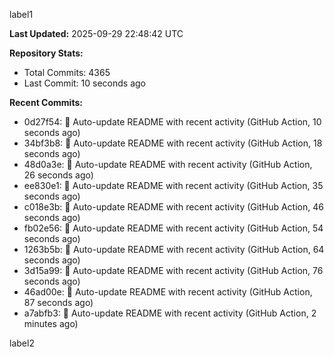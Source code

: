 
label1 
<!-- ACTIVITY_START -->
**Last Updated:** 2025-09-29 22:48:42 UTC

**Repository Stats:**
- Total Commits: 4365
- Last Commit: 10 seconds ago

**Recent Commits:**
- 0d27f54: 🤖 Auto-update README with recent activity (GitHub Action, 10 seconds ago)
- 34bf3b8: 🤖 Auto-update README with recent activity (GitHub Action, 18 seconds ago)
- 48d0a3e: 🤖 Auto-update README with recent activity (GitHub Action, 26 seconds ago)
- ee830e1: 🤖 Auto-update README with recent activity (GitHub Action, 35 seconds ago)
- c018e3b: 🤖 Auto-update README with recent activity (GitHub Action, 46 seconds ago)
- fb02e56: 🤖 Auto-update README with recent activity (GitHub Action, 54 seconds ago)
- 1263b5b: 🤖 Auto-update README with recent activity (GitHub Action, 64 seconds ago)
- 3d15a99: 🤖 Auto-update README with recent activity (GitHub Action, 76 seconds ago)
- 46ad00e: 🤖 Auto-update README with recent activity (GitHub Action, 87 seconds ago)
- a7abfb3: 🤖 Auto-update README with recent activity (GitHub Action, 2 minutes ago)
<!-- ACTIVITY_END -->

label2
